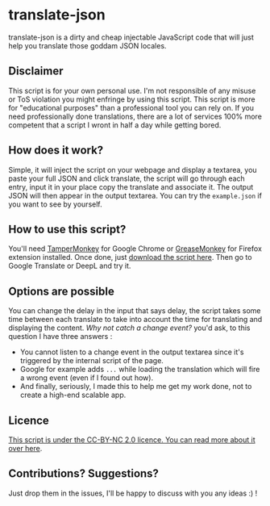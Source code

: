 # translate-json

translate-json is a dirty and cheap injectable JavaScript code that will just help you translate those goddam JSON locales.

## Disclaimer

This script is for your own personal use. I'm not responsible of any misuse or ToS violation you might enfringe by using this script. This script is more for "educational purposes" than a professional tool you can rely on. If you need professionally done translations, there are a lot of services 100% more competent that a script I wront in half a day while getting bored.

## How does it work?

Simple, it will inject the script on your webpage and display a textarea, you paste your full JSON and click translate, the script will go through each entry, input it in your place copy the translate and associate it. The output JSON will then appear in the output textarea.
You can try the `example.json` if you want to see by yourself.

## How to use this script?

You'll need [TamperMonkey](https://chrome.google.com/webstore/detail/tampermonkey/dhdgffkkebhmkfjojejmpbldmpobfkfo) for Google Chrome or [GreaseMonkey](https://addons.mozilla.org/en-US/firefox/addon/greasemonkey/) for Firefox extension installed.
Once done, just [download the script here](https://raw.githubusercontent.com/tarkant/translate-json/master/translate-json.js).
Then go to Google Translate or DeepL and try it.

## Options are possible

You can change the delay in the input that says delay, the script takes some time between each translate to take into account the time for translating and displaying the content. _Why not catch a change event?_ you'd ask, to this question I have three answers :

- You cannot listen to a change event in the output textarea since it's triggered by the internal script of the page.
- Google for example adds `...` while loading the translation which will fire a wrong event (even if I found out how).
- And finally, seriously, I made this to help me get my work done, not to create a high-end scalable app.

## Licence

[This script is under the CC-BY-NC 2.0 licence. You can read more about it over here](https://creativecommons.org/licenses/by-nc/2.0/).

## Contributions? Suggestions?

Just drop them in the issues, I'll be happy to discuss with you any ideas :) !

